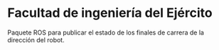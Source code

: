 # Facultad de ingeniería del Ejército

Paquete ROS para publicar el estado de los finales de carrera de la dirección del robot.
